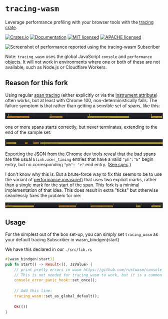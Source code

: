 # `tracing-wasm`

Leverage performance profiling with your browser tools with the [tracing crate](https://crates.io/crates/tracing).

[![Crates.io][crates-badge]][crates-url]
[![Documentation][docs-badge]][docs-url]
[![MIT licensed][mit-badge]][mit-url]
[![APACHE licensed][apache-2-badge]][apache-2-url]

[crates-badge]: https://img.shields.io/crates/v/tracing-wasm.svg
[crates-url]: https://crates.io/crates/tracing-wasm
[docs-badge]: https://docs.rs/tracing-wasm/badge.svg
[docs-url]: https://docs.rs/tracing-wasm
[mit-badge]: https://img.shields.io/badge/license-MIT-blue.svg
[mit-url]: LICENSE-MIT
[apache-2-badge]: https://img.shields.io/badge/license-APACHE%202.0-blue.svg
[apache-2-url]: LICENSE-APACHE

![Screenshot of performance reported using the `tracing-wasm` Subscriber](./2020-07-10-devtools-demo-screenshot.png)

Note: `tracing_wasm` uses the global JavaScript `console` and `performance` objects. It will not work in environments where one or both of these are not available, such as Node.js or Cloudflare Workers.

## Reason for this fork

Using regular [span
tracing](https://docs.rs/tracing/latest/tracing/span/index.html) (either
explicitly or via the [instrument
attribute](https://docs.rs/tracing/latest/tracing/attr.instrument.html)) often
works, but at least with Chrome 100, non-deterministically fails. The failure
symptom is that rather than getting a sensible set of spans, like this:

![Expected output](./expected.png)

one or more spans starts correctly, but never terminates, extending to the end
of the sample set:

![Bad output](./bad.png)

Exporting the JSON from the Chrome dev tools reveal that the bad spans are the
usual `blink.user_timing` entries that have a valid `"ph":"b"` begin entry, but
no corresponding `"ph": "e"` end entry. ([See
spec](https://docs.google.com/document/d/1CvAClvFfyA5R-PhYUmn5OOQtYMH4h6I0nSsKchNAySU/preview).)

I don't know why this is. But a brute-force way to fix this seems to be to use
the variant of
[performance.measure()](https://developer.mozilla.org/en-US/docs/Web/API/Performance/measure)
that uses two explicit marks, rather than a single mark for the start of the
span. This fork is a minimal implementation of that idea. This does result in
extra "ticks" but otherwise seamlessly fixes the problem for me:

![Resulting output](./result.png)

## Usage

For the simplest out of the box set-up, you can simply set `tracing_wasm` as your default tracing Subscriber in wasm_bindgen(start)

We have this declared in our `./src/lib.rs`

```rust
#[wasm_bindgen(start)]
pub fn start() -> Result<(), JsValue> {
    // print pretty errors in wasm https://github.com/rustwasm/console_error_panic_hook
    // This is not needed for tracing_wasm to work, but it is a common tool for getting proper error line numbers for panics.
    console_error_panic_hook::set_once();

    // Add this line:
    tracing_wasm::set_as_global_default();

    Ok(())
}
```
